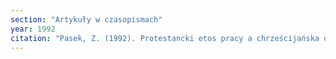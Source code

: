 ```yaml
---
section: "Artykuły w czasopismach"
year: 1992
citation: "Pasek, Z. (1992). Protestancki etos pracy a chrześcijańska doskonałość. ZNAK, 446, 82-89."
---
```

